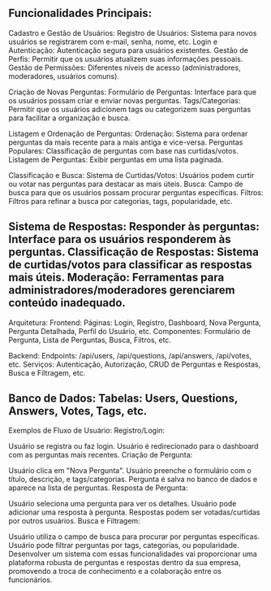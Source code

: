 Funcionalidades Principais:
-------------------------------------------------------------------------------------------------------------------------
Cadastro e Gestão de Usuários:
Registro de Usuários: Sistema para novos usuários se registrarem com e-mail, senha, nome, etc.
Login e Autenticação: Autenticação segura para usuários existentes.
Gestão de Perfis: Permitir que os usuários atualizem suas informações pessoais.
Gestão de Permissões: Diferentes níveis de acesso (administradores, moderadores, usuários comuns).

Criação de Novas Perguntas:
Formulário de Perguntas: Interface para que os usuários possam criar e enviar novas perguntas.
Tags/Categorias: Permitir que os usuários adicionem tags ou categorizem suas perguntas para facilitar a organização e busca.

Listagem e Ordenação de Perguntas:
Ordenação: Sistema para ordenar perguntas da mais recente para a mais antiga e vice-versa.
Perguntas Populares: Classificação de perguntas com base nas curtidas/votos.
Listagem de Perguntas: Exibir perguntas em uma lista paginada.

Classificação e Busca:
Sistema de Curtidas/Votos: Usuários podem curtir ou votar nas perguntas para destacar as mais úteis.
Busca: Campo de busca para que os usuários possam procurar perguntas específicas.
Filtros: Filtros para refinar a busca por categorias, tags, popularidade, etc.

Sistema de Respostas:
Responder às perguntas: Interface para os usuários responderem às perguntas.
Classificação de Respostas: Sistema de curtidas/votos para classificar as respostas mais úteis.
Moderação: Ferramentas para administradores/moderadores gerenciarem conteúdo inadequado.
---------------------------------------------------------------------------------------------------
Arquitetura:
Frontend:
Páginas: Login, Registro, Dashboard, Nova Pergunta, Pergunta Detalhada, Perfil do Usuário, etc.
Componentes: Formulário de Pergunta, Lista de Perguntas, Busca, Filtros, etc.

Backend:
Endpoints: /api/users, /api/questions, /api/answers, /api/votes, etc.
Serviços: Autenticação, Autorização, CRUD de Perguntas e Respostas, Busca e Filtragem, etc.

Banco de Dados:
Tabelas: Users, Questions, Answers, Votes, Tags, etc.
---------------------------------------------------------------------------------------------
Exemplos de Fluxo de Usuário:
Registro/Login:

Usuário se registra ou faz login.
Usuário é redirecionado para o dashboard com as perguntas mais recentes.
Criação de Pergunta:

Usuário clica em "Nova Pergunta".
Usuário preenche o formulário com o título, descrição, e tags/categorias.
Pergunta é salva no banco de dados e aparece na lista de perguntas.
Resposta de Pergunta:

Usuário seleciona uma pergunta para ver os detalhes.
Usuário pode adicionar uma resposta à pergunta.
Respostas podem ser votadas/curtidas por outros usuários.
Busca e Filtragem:

Usuário utiliza o campo de busca para procurar por perguntas específicas.
Usuário pode filtrar perguntas por tags, categorias, ou popularidade.
Desenvolver um sistema com essas funcionalidades vai proporcionar uma plataforma robusta de perguntas e respostas dentro da sua empresa, promovendo a troca de conhecimento e a colaboração entre os funcionários.
